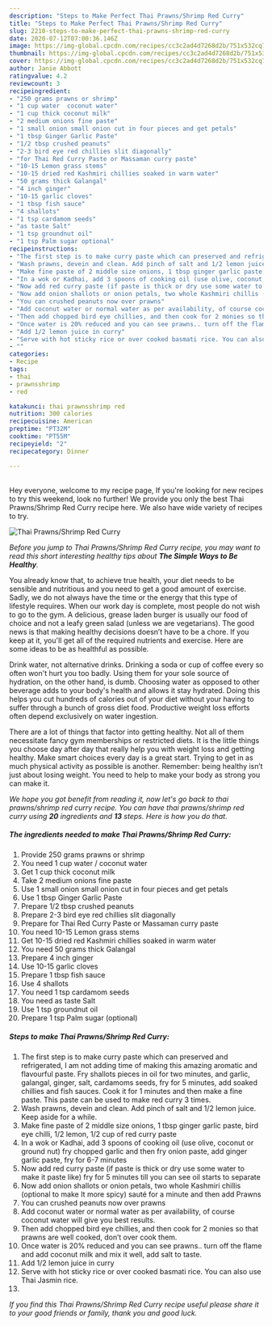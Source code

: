 ```yaml
---
description: "Steps to Make Perfect Thai Prawns/Shrimp Red Curry"
title: "Steps to Make Perfect Thai Prawns/Shrimp Red Curry"
slug: 2210-steps-to-make-perfect-thai-prawns-shrimp-red-curry
date: 2020-07-12T07:00:36.146Z
image: https://img-global.cpcdn.com/recipes/cc3c2ad4d7268d2b/751x532cq70/thai-prawnsshrimp-red-curry-recipe-main-photo.jpg
thumbnail: https://img-global.cpcdn.com/recipes/cc3c2ad4d7268d2b/751x532cq70/thai-prawnsshrimp-red-curry-recipe-main-photo.jpg
cover: https://img-global.cpcdn.com/recipes/cc3c2ad4d7268d2b/751x532cq70/thai-prawnsshrimp-red-curry-recipe-main-photo.jpg
author: Janie Abbott
ratingvalue: 4.2
reviewcount: 3
recipeingredient:
- "250 grams prawns or shrimp"
- "1 cup water  coconut water"
- "1 cup thick coconut milk"
- "2 medium onions fine paste"
- "1 small onion small onion cut in four pieces and get petals"
- "1 tbsp Ginger Garlic Paste"
- "1/2 tbsp crushed peanuts"
- "2-3 bird eye red chillies slit diagonally"
- "for Thai Red Curry Paste or Massaman curry paste"
- "10-15 Lemon grass stems"
- "10-15 dried red Kashmiri chillies soaked in warm water"
- "50 grams thick Galangal"
- "4 inch ginger"
- "10-15 garlic cloves"
- "1 tbsp fish sauce"
- "4 shallots"
- "1 tsp cardamom seeds"
- "as taste Salt"
- "1 tsp groundnut oil"
- "1 tsp Palm sugar optional"
recipeinstructions:
- "The first step is to make curry paste which can preserved and refrigerated, I am not adding time of making this amazing aromatic and flavourful paste. Fry shallots pieces in oil for two minutes, and garlic, galangal, ginger, salt, cardamoms seeds, fry for 5 minutes, add soaked chillies and fish sauces. Cook it for 1 minutes and then make a fine paste. This paste can be used to make red curry 3 times."
- "Wash prawns, devein and clean. Add pinch of salt and 1/2 lemon juice. Keep aside for a while."
- "Make fine paste of 2 middle size onions, 1 tbsp ginger garlic paste, bird eye chilli, 1/2 lemon, 1/2 cup of red curry paste"
- "In a wok or Kadhai, add 3 spoons of cooking oil (use olive, coconut or ground nut) fry chopped garlic and then fry onion paste, add ginger garlic paste, fry for 6-7 minutes"
- "Now add red curry paste (if paste is thick or dry use some water to make it paste like) fry for 5 minutes till you can see oil starts to separate"
- "Now add onion shallots or onion petals, two whole Kashmiri chillis (optional to make It more spicy) sauté for a minute and then add Prawns"
- "You can crushed peanuts now over prawns"
- "Add coconut water or normal water as per availability, of course coconut water will give you best results."
- "Then add chopped bird eye chillies, and then cook for 2 monies so that prawns are well cooked, don’t over cook them."
- "Once water is 20% reduced and you can see prawns.. turn off the flame and add coconut milk and mix it well, add salt to taste."
- "Add 1/2 lemon juice in curry"
- "Serve with hot sticky rice or over cooked basmati rice. You can also use Thai Jasmin rice."
- ""
categories:
- Recipe
tags:
- thai
- prawnsshrimp
- red

katakunci: thai prawnsshrimp red 
nutrition: 300 calories
recipecuisine: American
preptime: "PT32M"
cooktime: "PT55M"
recipeyield: "2"
recipecategory: Dinner

---
```

<br>
Hey everyone, welcome to my recipe page, If you're looking for new recipes to try this weekend, look no further! We provide you only the best Thai Prawns/Shrimp Red Curry recipe here. We also have wide variety of recipes to try.
<br>


![Thai Prawns/Shrimp Red Curry](https://img-global.cpcdn.com/recipes/cc3c2ad4d7268d2b/751x532cq70/thai-prawnsshrimp-red-curry-recipe-main-photo.jpg)

<i>Before you jump to Thai Prawns/Shrimp Red Curry recipe, you may want to read this short interesting healthy tips about <strong>The Simple Ways to Be Healthy</strong>.</i>

You already know that, to achieve true health, your diet needs to be sensible and nutritious and you need to get a good amount of exercise. Sadly, we do not always have the time or the energy that this type of lifestyle requires. When our work day is complete, most people do not wish to go to the gym. A delicious, grease laden burger is usually our food of choice and not a leafy green salad (unless we are vegetarians). The good news is that making healthy decisions doesn’t have to be a chore. If you keep at it, you'll get all of the required nutrients and exercise. Here are some ideas to be as healthful as possible.

Drink water, not alternative drinks. Drinking a soda or cup of coffee every so often won't hurt you too badly. Using them for your sole source of hydration, on the other hand, is dumb. Choosing water as opposed to other beverage adds to your body's health and allows it stay hydrated. Doing this helps you cut hundreds of calories out of your diet without your having to suffer through a bunch of gross diet food. Productive weight loss efforts often depend exclusively on water ingestion.

There are a lot of things that factor into getting healthy. Not all of them necessitate fancy gym memberships or restricted diets. It is the little things you choose day after day that really help you with weight loss and getting healthy. Make smart choices every day is a great start. Trying to get in as much physical activity as possible is another. Remember: being healthy isn’t just about losing weight. You need to help to make your body as strong you can make it. 


<i>We hope you got benefit from reading it, now let's go back to thai prawns/shrimp red curry recipe. You can have thai prawns/shrimp red curry using <strong>20</strong> ingredients and <strong>13</strong> steps. Here is how you do that.
</i>

##### The ingredients needed to make Thai Prawns/Shrimp Red Curry:

1. Provide 250 grams prawns or shrimp
1. You need 1 cup water / coconut water
1. Get 1 cup thick coconut milk
1. Take 2 medium onions fine paste
1. Use 1 small onion small onion cut in four pieces and get petals
1. Use 1 tbsp Ginger Garlic Paste
1. Prepare 1/2 tbsp crushed peanuts
1. Prepare 2-3 bird eye red chillies slit diagonally
1. Prepare for Thai Red Curry Paste or Massaman curry paste
1. You need 10-15 Lemon grass stems
1. Get 10-15 dried red Kashmiri chillies soaked in warm water
1. You need 50 grams thick Galangal
1. Prepare 4 inch ginger
1. Use 10-15 garlic cloves
1. Prepare 1 tbsp fish sauce
1. Use 4 shallots
1. You need 1 tsp cardamom seeds
1. You need as taste Salt
1. Use 1 tsp groundnut oil
1. Prepare 1 tsp Palm sugar (optional)


##### Steps to make Thai Prawns/Shrimp Red Curry:

1. The first step is to make curry paste which can preserved and refrigerated, I am not adding time of making this amazing aromatic and flavourful paste. Fry shallots pieces in oil for two minutes, and garlic, galangal, ginger, salt, cardamoms seeds, fry for 5 minutes, add soaked chillies and fish sauces. Cook it for 1 minutes and then make a fine paste. This paste can be used to make red curry 3 times.
1. Wash prawns, devein and clean. Add pinch of salt and 1/2 lemon juice. Keep aside for a while.
1. Make fine paste of 2 middle size onions, 1 tbsp ginger garlic paste, bird eye chilli, 1/2 lemon, 1/2 cup of red curry paste
1. In a wok or Kadhai, add 3 spoons of cooking oil (use olive, coconut or ground nut) fry chopped garlic and then fry onion paste, add ginger garlic paste, fry for 6-7 minutes
1. Now add red curry paste (if paste is thick or dry use some water to make it paste like) fry for 5 minutes till you can see oil starts to separate
1. Now add onion shallots or onion petals, two whole Kashmiri chillis (optional to make It more spicy) sauté for a minute and then add Prawns
1. You can crushed peanuts now over prawns
1. Add coconut water or normal water as per availability, of course coconut water will give you best results.
1. Then add chopped bird eye chillies, and then cook for 2 monies so that prawns are well cooked, don’t over cook them.
1. Once water is 20% reduced and you can see prawns.. turn off the flame and add coconut milk and mix it well, add salt to taste.
1. Add 1/2 lemon juice in curry
1. Serve with hot sticky rice or over cooked basmati rice. You can also use Thai Jasmin rice.
1. 


<i>If you find this Thai Prawns/Shrimp Red Curry recipe useful please share it to your good friends or family, thank you and good luck.</i>
